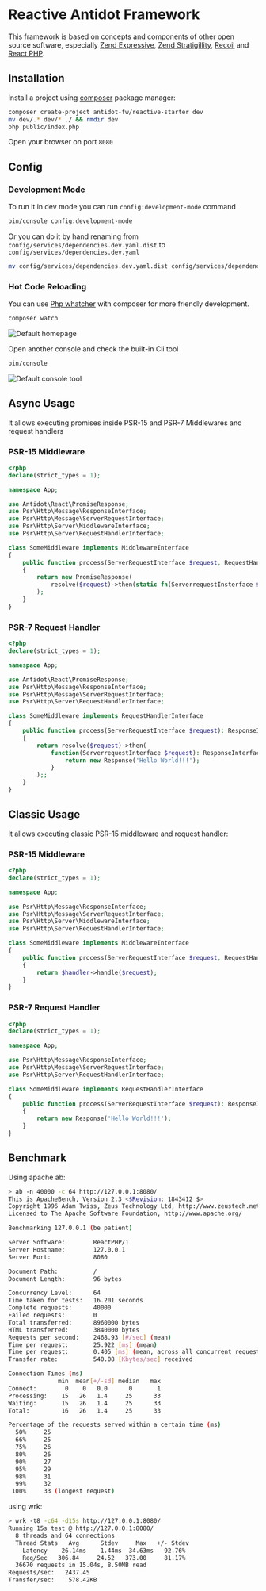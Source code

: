 Reactive Antidot Framework
=================

This framework is based on concepts and components of other open source software, especially 
[Zend Expressive](https://docs.zendframework.com/zend-expressive/), 
[Zend Stratigillity](https://docs.zendframework.com/zend-stratigility/), 
[Recoil](https://github.com/recoilphp/recoil) and [React PHP](https://reactphp.org/).

## Installation

Install a project using [composer](https://getcomposer.org/download/) package manager:

````bash
composer create-project antidot-fw/reactive-starter dev
mv dev/.* dev/* ./ && rmdir dev
php public/index.php
````

Open your browser on port `8080`

## Config

### Development Mode

To run it in dev mode you can run `config:development-mode` command

````bash
bin/console config:development-mode
````

Or you can do it by hand renaming from `config/services/dependencies.dev.yaml.dist` to `config/services/dependencies.dev.yaml`

````bash
mv config/services/dependencies.dev.yaml.dist config/services/dependencies.dev.yaml
````

### Hot Code Reloading

You can use [Php whatcher](https://github.com/seregazhuk/php-watcher) with composer for more friendly development.

````bash
composer watch
````

![Default homepage](https://getting-started.antidotfw.io/images/default-homepage.jpg)

Open another console and check the built-in Cli tool

````bash
bin/console
````

![Default console tool](https://getting-started.antidotfw.io/images/default-console.jpg)

## Async Usage

It allows executing promises inside PSR-15 and PSR-7 Middlewares and request handlers

### PSR-15 Middleware

```php
<?php
declare(strict_types = 1);

namespace App;

use Antidot\React\PromiseResponse;
use Psr\Http\Message\ResponseInterface;
use Psr\Http\Message\ServerRequestInterface;
use Psr\Http\Server\MiddlewareInterface;
use Psr\Http\Server\RequestHandlerInterface;

class SomeMiddleware implements MiddlewareInterface
{
    public function process(ServerRequestInterface $request, RequestHandlerInterface $handler): ResponseInterface
    {
        return new PromiseResponse(
            resolve($request)->then(static fn(ServerrequestInsterface $request) => $handler->handle($request))
        );
    }
}
```

### PSR-7 Request Handler

```php
<?php
declare(strict_types = 1);

namespace App;

use Antidot\React\PromiseResponse;
use Psr\Http\Message\ResponseInterface;
use Psr\Http\Message\ServerRequestInterface;
use Psr\Http\Server\RequestHandlerInterface;

class SomeMiddleware implements RequestHandlerInterface
{
    public function process(ServerRequestInterface $request): ResponseInterface
    {
        return resolve($request)->then(
            function(ServerrequestInterface $request): ResponseInterface {
                return new Response('Hello World!!!');
            }
        );;
    }
}
```

## Classic Usage

It allows executing classic PSR-15 middleware and request handler:

### PSR-15 Middleware

```php
<?php
declare(strict_types = 1);

namespace App;

use Psr\Http\Message\ResponseInterface;
use Psr\Http\Message\ServerRequestInterface;
use Psr\Http\Server\MiddlewareInterface;
use Psr\Http\Server\RequestHandlerInterface;

class SomeMiddleware implements MiddlewareInterface
{
    public function process(ServerRequestInterface $request, RequestHandlerInterface $handler): ResponseInterface
    {
        return $handler->handle($request);
    }
}
```

### PSR-7 Request Handler

```php
<?php
declare(strict_types = 1);

namespace App;

use Psr\Http\Message\ResponseInterface;
use Psr\Http\Message\ServerRequestInterface;
use Psr\Http\Server\RequestHandlerInterface;

class SomeMiddleware implements RequestHandlerInterface
{
    public function process(ServerRequestInterface $request): ResponseInterface
    {
        return new Response('Hello World!!!');
    }
}
```

## Benchmark

Using apache ab:

```bash
> ab -n 40000 -c 64 http://127.0.0.1:8080/ 
This is ApacheBench, Version 2.3 <$Revision: 1843412 $>
Copyright 1996 Adam Twiss, Zeus Technology Ltd, http://www.zeustech.net/
Licensed to The Apache Software Foundation, http://www.apache.org/

Benchmarking 127.0.0.1 (be patient)

Server Software:        ReactPHP/1
Server Hostname:        127.0.0.1
Server Port:            8080

Document Path:          /
Document Length:        96 bytes

Concurrency Level:      64
Time taken for tests:   16.201 seconds
Complete requests:      40000
Failed requests:        0
Total transferred:      8960000 bytes
HTML transferred:       3840000 bytes
Requests per second:    2468.93 [#/sec] (mean)
Time per request:       25.922 [ms] (mean)
Time per request:       0.405 [ms] (mean, across all concurrent requests)
Transfer rate:          540.08 [Kbytes/sec] received

Connection Times (ms)
              min  mean[+/-sd] median   max
Connect:        0    0   0.0      0       1
Processing:    15   26   1.4     25      33
Waiting:       15   26   1.4     25      33
Total:         16   26   1.4     25      33

Percentage of the requests served within a certain time (ms)
  50%     25
  66%     25
  75%     26
  80%     26
  90%     27
  95%     29
  98%     31
  99%     32
 100%     33 (longest request)

```

using wrk:

```bash
> wrk -t8 -c64 -d15s http://127.0.0.1:8080/                                                                                                                                                                                                         [95ba8e6]
Running 15s test @ http://127.0.0.1:8080/
  8 threads and 64 connections
  Thread Stats   Avg      Stdev     Max   +/- Stdev
    Latency    26.14ms    1.44ms  34.63ms   92.76%
    Req/Sec   306.84     24.52   373.00     81.17%
  36670 requests in 15.04s, 8.50MB read
Requests/sec:   2437.45
Transfer/sec:    578.42KB
```
